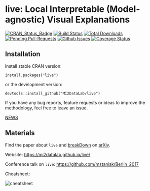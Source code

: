 # live: Local Interpretable (Model-agnostic) Visual Explanations

[![CRAN_Status_Badge](http://www.r-pkg.org/badges/version/live)](https://cran.r-project.org/package=live)
[![Build Status](https://travis-ci.org/MI2DataLab/live.svg?branch=master)](https://travis-ci.org/MI2DataLab/live)
[![Total Downloads](http://cranlogs.r-pkg.org/badges/grand-total/live?color=orange)](http://cranlogs.r-pkg.org/badges/grand-total/live)
[![Pending Pull-Requests](http://githubbadges.herokuapp.com/MI2DataLab/live/pulls.svg)](https://github.com/MI2DataLab/live/pulls)
[![Github Issues](http://githubbadges.herokuapp.com/MI2DataLab/live/issues.svg)](https://github.com/MI2DataLab/live/issues)
[![Coverage Status](https://img.shields.io/codecov/c/github/MI2DataLab/live/master.svg)](https://codecov.io/github/MI2DataLab/live?branch=master)


## Installation

Install stable CRAN version:

```
install.packages("live")
```

or the development version:

```
devtools::install_github("MI2DataLab/live")
```


If you have any bug reports, feature requests or ideas to improve the methodology, feel free to leave an issue.


[NEWS](https://github.com/MI2DataLab/live/blob/master/NEWS.md)




## Materials

Find the paper about `live` and [breakDown](https://github.com/pbiecek/breakDown) on [arXiv](https://arxiv.org/abs/1804.01955).

Website: https://mi2datalab.github.io/live/

Conference talk on `live`: https://github.com/mstaniak/Berlin_2017


Cheatsheet:

![cheatsheet](https://raw.githubusercontent.com/MI2DataLab/live/master/cheatsheets/liveCheatsheet.png)

